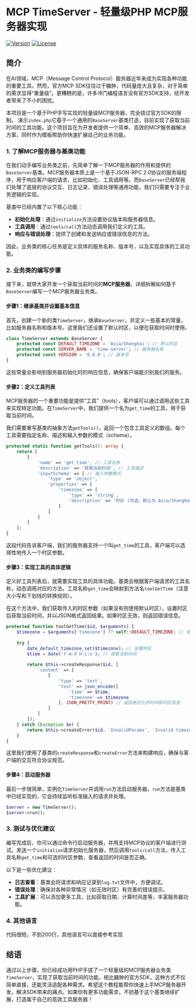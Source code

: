 # MCP TimeServer - 轻量级PHP MCP服务器实现

[![Version](https://img.shields.io/badge/version-0.8.0-blue.svg)](https://github.com/your-repo/mcp-timeserver) [![License](https://img.shields.io/badge/license-MIT-green.svg)](https://opensource.org/licenses/MIT)

## 简介

在AI领域，MCP（Message Control Protocol）服务器近年来成为实现各种功能的重要工具。然而，官方MCP SDK往往过于臃肿，代码量庞大且复杂，对于简单的需求显得“重量级”。更糟糕的是，许多冷门编程语言没有官方SDK支持，给开发者带来了不小的困扰。

本项目是一个基于PHP手写实现的轻量级MCP服务器，完全绕过官方SDK的限制。
演示`index.php`它基于一个通用的`BaseServer`基类打造，目前实现了获取当前时间的工具功能。这个项目旨在为开发者提供一个简单、高效的MCP服务器解决方案，同时作为模板帮助你快速扩展自己的业务功能。




### 1. 了解MCP服务器与基类功能

在我们动手编写业务类之前，先简单了解一下MCP服务器的作用和提供的`BaseServer`基类。MCP服务器本质上是一个基于JSON-RPC 2.0协议的服务端程序，用于响应客户端的请求，比如初始化、工具调用等。而`BaseServer`已经帮我们处理了底层的协议交互、日志记录、错误处理等通用功能，我们只需要专注于业务逻辑的实现。

基类中已经内置了以下核心功能：
- **初始化处理**：通过`initialize`方法设置协议版本和服务器信息。
- **工具调用**：通过`tools/call`方法动态调用我们定义的工具。
- **响应与错误处理**：提供了创建和发送响应或错误信息的方法。

因此，业务类的核心任务是定义具体的服务名称、版本号，以及实现具体的工具功能。

### 2. 业务类的编写步骤

接下来，就带大家开发一个获取当前时间的**MCP服务器**，详细拆解如何基于`BaseServer`编写一个MCP服务器业务类。

#### 步骤1：继承基类并设置基本信息

首先，创建一个新的类`TimeServer`，继承`BaseServer`，并定义一些基本的常量，比如服务器名称和版本号。这里我们还设置了默认时区，以便在获取时间时使用。

```php
class TimeServer extends BaseServer {
    protected const DEFAULT_TIMEZONE = 'Asia/Shanghai'; // 默认时区
    protected const SERVER_NAME = 'time-server'; // 服务器名称
    protected const VERSION = '0.8.0'; // 版本号
}
```

这些常量会影响到服务器初始化时的响应信息，确保客户端能识别我们的服务。

#### 步骤2：定义工具列表

MCP服务器的一个重要功能是提供“工具”（tools），客户端可以通过调用这些工具来实现特定功能。在`TimeServer`中，我们提供一个名为`get_time`的工具，用于获取当前时间。

我们需要重写基类的抽象方法`getTools()`，返回一个包含工具定义的数组。每个工具需要指定名称、描述和输入参数的模式（schema）。

```php
protected static function getTools(): array {
    return [
        [
            'name' => 'get_time', // 工具名称
            'description' => '获取当前时间', // 工具描述
            'inputSchema' => [ // 输入参数模式
                'type' => 'object',
                'properties' => [
                    'timezone' => [
                        'type' => 'string',
                        'description' => '时区 (可选，默认为 Asia/Shanghai)'
                    ]
                ]
            ]
        ]
    ];
}
```

这段代码告诉客户端，我们的服务器支持一个叫`get_time`的工具，客户端可以选择性地传入一个时区参数。

#### 步骤3：实现工具的具体逻辑

定义好工具列表后，就需要实现工具的具体功能。基类会根据客户端请求的工具名称，动态调用对应的方法。工具名称`get_time`会映射到方法名`toolGetTime`（注意大小写和下划线的转换规则）。

在这个方法中，我们获取传入的时区参数（如果没有则使用默认时区），设置时区后获取当前时间，并以JSON格式返回结果。如果时区无效，则返回错误信息。

```php
protected function toolGetTime($id, $arguments) {
    $timezone = $arguments['timezone'] ?? self::DEFAULT_TIMEZONE; // 获取时区参数
  
    try {
        date_default_timezone_set($timezone); // 设置时区
        $time = date('Y-m-d H:i:s'); // 获取当前时间
      
        return $this->createResponse($id, [
            'content' => [
                [
                    'type' => 'text',
                    'text' => json_encode([
                        'time' => $time,
                        'timezone' => $timezone
                    ], JSON_PRETTY_PRINT) // 返回格式化的时间和时区信息
                ]
            ]
        ]);
    } catch (Exception $e) {
        return $this->createError($id, 'InvalidParams', 'Invalid timezone: ' . $timezone); // 错误处理
    }
}
```

这里我们使用了基类的`createResponse`和`createError`方法来构建响应，确保与客户端的交互符合协议规范。

#### 步骤4：启动服务器

最后一步很简单，实例化`TimeServer`并调用`run`方法启动服务器。`run`方法是基类中已经实现的，它会持续监听标准输入的请求并处理。

```php
$server = new TimeServer();
$server->run();
```

### 3. 测试与优化建议

编写完成后，你可以通过命令行启动服务器，并用支持MCP协议的客户端进行测试。发送一个`initialize`请求初始化服务器，然后调用`tools/call`方法，传入工具名称`get_time`和可选的时区参数，查看返回的时间是否正确。

以下是一些优化建议：
- **日志查看**：基类会将请求和响应记录到`log.txt`文件中，方便调试。
- **错误处理**：确保对各种异常情况（如无效时区）有完善的错误提示。
- **工具扩展**：可以添加更多工具，比如获取日期、计算时间差等，丰富服务器功能。

### 4. 其他语言

代码很短，不到200行，其他语言可以直接参考实现

## 结语

通过以上步骤，你已经成功用PHP手搓了一个轻量级的MCP服务器业务类`TimeServer`，实现了获取当前时间的功能。相比臃肿的官方SDK，这种方式不仅简单直接，还能灵活适配各种需求。希望这个教程能帮你快速上手MCP服务器开发，解决SDK带来的痛点。如果你有更多功能需求，不妨基于这个基类继续扩展，打造属于自己的高效工具服务器！